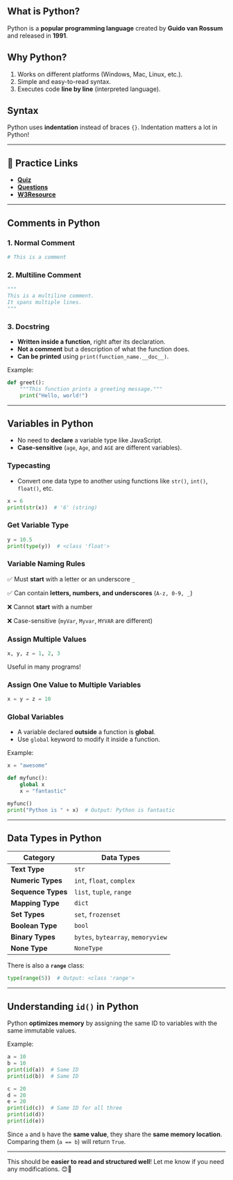 ## What is Python?

Python is a **popular programming language** created by **Guido van Rossum** and released in **1991**.

## Why Python?

1. Works on different platforms (Windows, Mac, Linux, etc.).
2. Simple and easy-to-read syntax.
3. Executes code **line by line** (interpreted language).

## Syntax

Python uses **indentation** instead of braces `{}`. Indentation matters a lot in Python!

---

## 🔗 Practice Links

- [**Quiz**](https://pynative.com/basic-python-quiz-for-beginners/)
- [**Questions**](https://technovlogs.com/30-python-programming-questions-on-operators-and-expressions/)
- [**W3Resource**](https://www.w3resource.com/python-exercises/)

---

## Comments in Python

### 1. Normal Comment

```python
# This is a comment

```

### 2. Multiline Comment

```python
"""
This is a multiline comment.
It spans multiple lines.
"""

```

### 3. Docstring

- **Written inside a function**, right after its declaration.
- **Not a comment** but a description of what the function does.
- **Can be printed** using `print(function_name.__doc__)`.

Example:

```python
def greet():
    """This function prints a greeting message."""
    print("Hello, world!")

```

---

## Variables in Python

- No need to **declare** a variable type like JavaScript.
- **Case-sensitive** (`age`, `Age`, and `AGE` are different variables).

### Typecasting

- Convert one data type to another using functions like `str()`, `int()`, `float()`, etc.

```python
x = 6
print(str(x))  # '6' (string)

```

### Get Variable Type

```python
y = 10.5
print(type(y))  # <class 'float'>

```

### Variable Naming Rules

✅ Must **start** with a letter or an underscore `_`

✅ Can contain **letters, numbers, and underscores** (`A-z, 0-9, _`)

❌ Cannot **start** with a number

❌ Case-sensitive (`myVar`, `Myvar`, `MYVAR` are different)

### Assign Multiple Values

```python
x, y, z = 1, 2, 3

```

Useful in many programs!

### Assign One Value to Multiple Variables

```python
x = y = z = 10

```

### Global Variables

- A variable declared **outside** a function is **global**.
- Use `global` keyword to modify it inside a function.

Example:

```python
x = "awesome"

def myfunc():
    global x
    x = "fantastic"

myfunc()
print("Python is " + x)  # Output: Python is fantastic

```

---

## Data Types in Python

| **Category** | **Data Types** |
| --- | --- |
| **Text Type** | `str` |
| **Numeric Types** | `int`, `float`, `complex` |
| **Sequence Types** | `list`, `tuple`, `range` |
| **Mapping Type** | `dict` |
| **Set Types** | `set`, `frozenset` |
| **Boolean Type** | `bool` |
| **Binary Types** | `bytes`, `bytearray`, `memoryview` |
| **None Type** | `NoneType` |

There is also a **`range`** class:

```python
type(range(5))  # Output: <class 'range'>

```

---

## Understanding `id()` in Python

Python **optimizes memory** by assigning the same ID to variables with the same immutable values.

Example:

```python
a = 10
b = 10
print(id(a))  # Same ID
print(id(b))  # Same ID

c = 20
d = 20
e = 20
print(id(c))  # Same ID for all three
print(id(d))
print(id(e))

```

Since `a` and `b` have the **same value**, they share the **same memory location**. Comparing them (`a == b`) will return `True`.

---

This should be **easier to read and structured well**! Let me know if you need any modifications. 😊🚀
